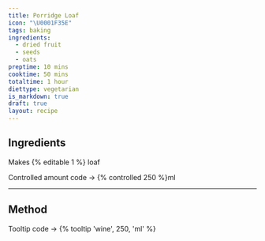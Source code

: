 ```yaml
---
title: Porridge Loaf
icon: "\U0001F35E"
tags: baking
ingredients:
  - dried fruit
  - seeds
  - oats
preptime: 10 mins
cooktime: 50 mins
totaltime: 1 hour
diettype: vegetarian
is_markdown: true
draft: true
layout: recipe
---
```


## Ingredients

Makes {% editable 1 %} loaf

Controlled amount code -> {% controlled 250 %}ml

***

## Method

Tooltip code -> {% tooltip 'wine', 250, 'ml' %}
